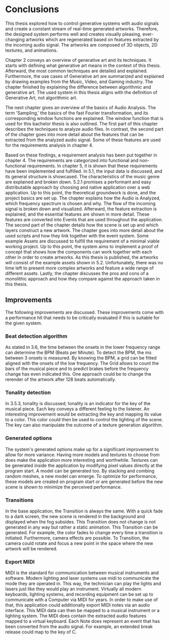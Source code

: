 # Conclusions

This thesis explored how to control generative systems with audio signals and create a constant stream of real-time generated artworks. Therefore, the designed system performs well and creates visually pleasing, ever-changing artworks which are regenerated based on features extracted by the incoming audio signal. The artworks are composed of 3D objects, 2D textures, and animations. 

Chapter 2 conveys an overview of generative art and its techniques. It starts with defining what generative art means in the context of this thesis. Afterward, the most common techniques are detailed and explained. Furthermore, the use cases of Generative art are summarized and explained by drawing examples from the Music, Video, and Gaming industry. The chapter finished by explaining the difference between algorithmic and generative art. The used system in this thesis aligns with the definition of Generative Art, not algorithmic art.

The next chapter gives an overview of the basics of Audio Analysis. The term 'Sampling,' the basics of the fast Fourier transformation, and its corresponding window functions are explained. The window function that is used for this bachelor thesis is also outlined. The first part of this chapter describes the techniques to analyze audio files. In contrast, the second part of the chapter goes into more detail about the features that can be extracted from the analyzed audio signal. Some of these features are used for the requirements analysis in chapter 4.

Based on these findings, a requirement analysis has been put together in chapter 4. The requirements are categorized into functional and non-functional requirements. In chapter 5, it is shown that these requirements have been implemented and fulfilled. In 5.1, the input data is discussed, and its general structure is showcased. The characteristics of the music genre are explained and broken down. 5.2.1 promises a performant and easy distributable approach by choosing and native application over a web application. Up to this point, the theoretical groundwork is done, and the project basics are set up. The chapter explains how the Audio is Analyzed, which frequency spectrum is chosen and why. The flow of the incoming signal is broken down and visualized. Afterward, the feature extraction is explained, and the essential features are shown in more detail. These features are converted into Events that are used throughout the application. The second part of the chapter details how the scene is set up and which layers construct a new artwork. The chapter goes into more detail about the used scripts and how they link together with the event system. Some example Assets are discussed to fulfill the requirement of a minimal viable working project. Up to this point, the system aims to implement a proof of concept that shows how the components can work together with each other in order to create artworks. As this thesis is published, the artworks will consist of the example assets shown in 5.2. Unfortunately, there was no time left to present more complex artworks and feature a wide range of different assets. Lastly, the chapter discusses the pros and cons of a monolithic approach and how they compare against the approach taken in this thesis.

## Improvements

The following improvements are discussed. These improvements come with a performance hit that needs to be critically evaluated if this is suitable for the given system.

### Beat detection algorithm

As stated in 3.6, the time between the onsets in the lower frequency range can determine the BPM (Beats per Minute). To detect the BPM, the ms between 3 onsets is measured. By knowing the BPM, a grid can be fitted aligned with the onsets of the low frequency. The Grid allows to count the bars of the musical piece and to predict brakes before the frequency change has even indicated this. One approach could be to change the rerender of the artwork after 128 beats automatically.

### Tonality detection

In 3.5.3, tonality is discussed; tonality is an indicator for the key of the musical piece. Each key conveys a different feeling to the listener. An interesting improvement would be extracting the key and mapping its value to a color. This color could then be used to control the lighting of the scene. The key can also manipulate the outcome of a texture generation algorithm.

### Generated options

The system's generated options make up for a significant improvement to allow for more variance. Having more models and textures to choose from does make the application more interesting and worthwhile. Textures can be generated inside the application by modifying pixel values directly at the program start. A model can be generated too. By stacking and combing random meshes, a new model can emerge. To optimize for performance, these models are created on program start or are generated before the new scene is shown to minimize the perceived performance.

### Transitions

In the base application, the Transition is always the same. With a quick fade to a dark screen, the new scene is rendered in the background and displayed when the fog subsides. This Transition does not change is not generated in any way but rather a static animation. This Transition can be generated. For example, the color fades to change every time a transition is initiated. Furthermore, camera effects are possible. To Transition, the camera could rotate and focus a new point in the space where the new artwork will be rendered.

### Export MIDI

MIDI is the standard for communication between musical instruments and software. Modern lighting and laser systems use midi to communicate the mode they are operated in. This way, the technician can play the lights and lasers just like they would play an instrument. Virtually all modern keyboards, lighting systems, and recording equipment can be set up to communicate with a Computer via MIDI for years. 
In order to make use of that, this application could additionally export MIDI notes via an audio interface. This MIDI data can then be mapped to a musical instrument or a lighting system. The MIDI does contain the extracted audio features mapped to a virtual keyboard. Each Note does represent an event that has been converted from the audio signal. For example, an extended break release could map to the key of C.
